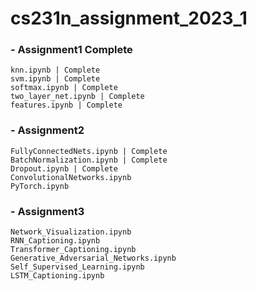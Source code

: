 # cs231n_assignment_2023_1

### - Assignment1 Complete
    knn.ipynb | Complete
    svm.ipynb | Complete
    softmax.ipynb | Complete
    two_layer_net.ipynb | Complete
    features.ipynb | Complete
### - Assignment2
    FullyConnectedNets.ipynb | Complete
    BatchNormalization.ipynb | Complete
    Dropout.ipynb | Complete
    ConvolutionalNetworks.ipynb
    PyTorch.ipynb
### - Assignment3
    Network_Visualization.ipynb
    RNN_Captioning.ipynb
    Transformer_Captioning.ipynb
    Generative_Adversarial_Networks.ipynb
    Self_Supervised_Learning.ipynb
    LSTM_Captioning.ipynb